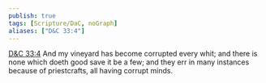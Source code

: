 ```yaml
---
publish: true
tags: [Scripture/DaC, noGraph]
aliases: ["D&C 33:4"]
---
```

[D&C 33:4](https://churchofjesuschrist.org/study/scriptures/dc-testament/dc/33?lang=eng&id=p4#p4) And my vineyard has become corrupted every whit; and there is none which doeth good save it be a few; and they err in many instances because of priestcrafts, all having corrupt minds.
